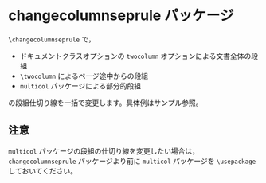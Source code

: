 # changecolumnseprule パッケージ

`\changecolumnseprule` で，

* ドキュメントクラスオプションの `twocolumn` オプションによる文書全体の段組
* `\twocolumn` によるページ途中からの段組
* `multicol` パッケージによる部分的段組

の段組仕切り線を一括で変更します。具体例はサンプル参照。

## 注意

`multicol` パッケージの段組の仕切り線を変更したい場合は，`changecolumnseprule` パッケージより前に `multicol` パッケージを `\usepackage` しておいてください。
